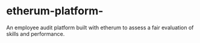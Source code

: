 # etherum-platform-
An employee audit platform built with etherum to assess a fair evaluation of skills and performance. 

